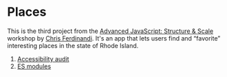# Places

This is the third project from the [Advanced JavaScript: Structure &amp; Scale](https://vanillajsacademy.com/advanced/) workshop by [Chris Ferdinandi](https://gomakethings.com/). It's an app that lets users find and “favorite” interesting places in the state of Rhode Island.


1. [Accessibility audit](https://github.com/kieranbarker/places/tree/main/a11y_audit)
2. [ES modules](https://github.com/kieranbarker/places/tree/main/es_modules)
